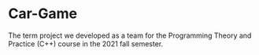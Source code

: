 # Car-Game
The term project we developed as a team for the Programming Theory and Practice (C++) course in the 2021 fall semester.
